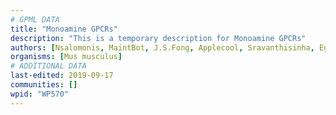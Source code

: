 ```yaml
---
# GPML DATA
title: "Monoamine GPCRs"
description: "This is a temporary description for Monoamine GPCRs"
authors: [Nsalomonis, MaintBot, J.S.Fong, Applecool, Sravanthisinha, Egonw, Ddigles, Mkutmon, Khanspers]
organisms: [Mus musculus]
# ADDITIONAL DATA
last-edited: 2019-09-17
communities: []
wpid: "WP570"
---
```

